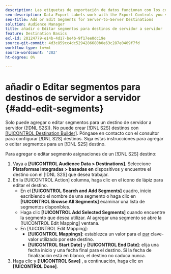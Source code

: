 ```yaml
---
description: Las etiquetas de exportación de datos funcionan con los controles de exportación configurados en una fuente de datos. Las etiquetas de exportación de datos impiden que se agreguen características restringidas a una segmento y que se envíen datos segmento a un destino. Puede establecer varias etiquetas de exportación para un cookie nuevo o existente o URL destino.
seo-description: Data Export Labels work with the Export Controls you set on a data source. Data Export Labels prevent you from adding restricted traits to a segment and from sending segment data to a destination. You can set multiple export labels to a new or existing cookie or URL destination.
seo-title: Add or Edit Segments for Server-to-Server Destinations
solution: Audience Manager
title: añadir o Editar segmentos para destinos de servidor a servidor
feature: Destination Basics
exl-id: 20124779-e14b-4d17-be4b-9f17ee0dc19e
source-git-commit: 4d3c859cc4dc5294286680b0e63c287e0409f7fd
workflow-type: tm+mt
source-wordcount: '202'
ht-degree: 0%

---
```


# añadir o Editar segmentos para destinos de servidor a servidor {#add-edit-segments}

Solo puede agregar o editar segmentos para un destino de servidor a servidor ([!DNL S2S]). No puede crear [!DNL S2S] destinos con [[!UICONTROL Destination Builder]](/help/using/features/destinations/destination-builder.md). Póngase en contacto con el consultor para configurar [!DNL S2S] destinos. Siga estas instrucciones para agregar o editar segmentos para un [!DNL S2S] destino.

<!-- destination-s2s-edit.xml -->

Para agregar o editar segmento asignaciones de un [!DNL S2S] destino:

1. Vaya a **[!UICONTROL Audience Data > Destinations]**. Seleccione **Plataformas integradas > basadas en** dispositivos y encuentre el destino con el [!DNL S2S] que desea trabajar.
2. En la [!UICONTROL Action] columna, haga clic en el icono de lápiz para editar el destino.
   * En el **[!UICONTROL Search and Add Segments]** cuadro, inicio escribiendo el nombre de una segmento o haga clic en **[!UICONTROL Browse All Segments]** examinar una lista de segmentos disponibles.
   * Haga clic **[!UICONTROL Add Selected Segments]** cuando encuentre la segmento que desea utilizar. Al agregar una segmento se abre la [!UICONTROL Edit Mapping] ventana.
   * En [!UICONTROL Edit Mapping]:
      * **[!UICONTROL Mappings]**: establezca un valor para el [par](../../features/destinations/key-value-pairs.md) clave-valor utilizado por este destino.
      * **[!UICONTROL Start Date]** y **[!UICONTROL End Date]**: elija una fecha inicio y una fecha final para el destino. Si la fecha de finalización está en blanco, el destino no caduca nunca.
3. Haga clic y **[!UICONTROL Save]** , a continuación, haga clic en **[!UICONTROL Done]**.
